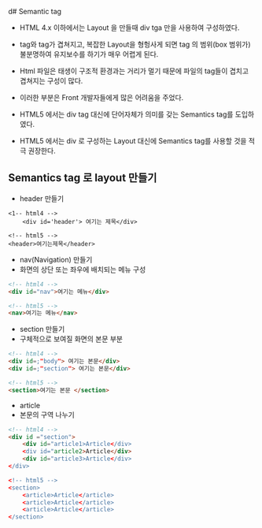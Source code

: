 d# Semantic tag

- HTML 4.x 이하에서는 Layout 을 만들때 div tga 만을 사용하여 구성하였다.
- tag와 tag가 겹쳐지고, 복잡한 Layout을 형헝사게 되면 tag 의 범위(box 범위가) 불분명하여 유지보수를 하기가 매우 어렵게 된다.
- Html 파일은 태생이 구조적 환경과는 거리가 멀기 때문에 파일의 tag들이 겹치고 겹쳐지는 구성이 많다.
- 이러한 부분은 Front 개발자들에게 많은 어려움을 주었다.

- HTML5 에서는 div tag 대신에 단어자체가 의미를 갖는 Semantics tag를 도입하였다.
- HTML5 에서는 div 로 구성하는 Layout 대신에 Semantics tag를 사용할 것을 적극 권장한다.

## Semantics tag 로 layout 만들기

- header 만들기

```html4
<1-- html4 -->
    <div id='header'> 여기는 제목</div>

<!-- html5 -->
<header>여기는제목</header>
```

- nav(Navigation) 만들기
- 화면의 상단 또는 좌우에 배치되는 메뉴 구성

```html
<!-- html4 -->
<div id="nav">여기는 메뉴</div>

<!-- html5 -->
<nav>여기는 메뉴</nav>
```

- section 만들기
- 구체적으로 보여질 화면의 본문 부분

```html
<!-- html4 -->
<div id=;"body"> 여기는 본문</div>
<div id=;"section"> 여기는 본문</div>

<!-- html5 -->
<section>여기는 본문 </section>
```

- article
- 본문의 구역 나누기

```html
<!-- html4 -->
<div id ="section">
    <div id="article1>Article</div>
    <div id="article2>Article</div>
    <div id="article3>Article</div>
</div>

<!-- html5 -->
<section>
    <article>Article</article>
    <article>Article</article>
    <article>Article</article>
</section>
```
